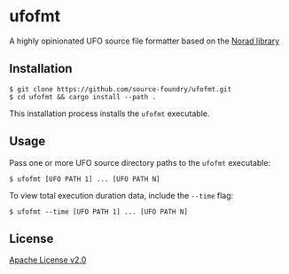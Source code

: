 # ufofmt

A highly opinionated UFO source file formatter based on the [Norad library](https://github.com/linebender/norad)

## Installation

```
$ git clone https://github.com/source-foundry/ufofmt.git
$ cd ufofmt && cargo install --path .
```

This installation process installs the `ufofmt` executable.

## Usage

Pass one or more UFO source directory paths to the `ufofmt` executable:

```
$ ufofmt [UFO PATH 1] ... [UFO PATH N]
```

To view total execution duration data, include the `--time` flag:

```
$ ufofmt --time [UFO PATH 1] ... [UFO PATH N]
```

## License

[Apache License v2.0](LICENSE)

